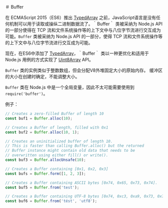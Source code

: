 ＃ Buffer

在 ECMAScript 2015（ES6）推出 [TypedArray](https://developer.mozilla.org/zh-CN/docs/Web/JavaScript/Reference/Global_Objects/TypedArray) 之前，JavaScript语言是没有任何机制可以用于读取或操纵二进制数据流了。｀Buffer｀ 类被采纳为 Node.js API 的一部分使得在 TCP 流和文件系统操作等的上下文中与八位字节流进行交互成为可能。`Buffer` 类被采纳为 Node.js API 的一部分，使得 TCP 流和文件系统操作等的上下文中与八位字节流进行交互成为可能。

现在，在ES6中添加了 [TypedArray](https://developer.mozilla.org/zh-CN/docs/Web/JavaScript/Reference/Global_Objects/TypedArray)，｀Buffer｀ 类以一种更优化和适用于 Node.js 用例的方式实现了 [Uint8Array](https://developer.mozilla.org/zh-CN/docs/Web/JavaScript/Reference/Global_Objects/Uint8Array) API。

`Buffer` 类的实例类似于整数数组，但会分配V8外堆固定大小的原始内存。 缓冲区的大小在创建时确定，不能调整大小。

`Buffer` 类在 Node.js 中是一个全局变量，因此不太可能需要使用到 `require('buffer')`。

例子：

``` javascript
// Creates a zero-filled Buffer of length 10
const buf1 = Buffer.alloc(10);

// Creates a Buffer of length, filled with 0x1
const buf2 = Buffer.alloc(10, 1);

// Creates an uninitialized buffer of length 10.
// This is faster than calling Buffer.alloc() but the returned
// Buffer instance might contain old data that needs to be
// overwritten using either fill() or write().
const buf3 = Buffer.allocUnsafe(10);

// Creates a Buffer containing [0x1, 0x2, 0x3]
const bufs = Buffer.form([1, 2, 3]);

// Creates a Buffer containing ASCII bytes [0x74, 0x65, 0x73, 0x74].
const buf5 = Buffer.from('test');

// Creates a Buffer containing UTF-8 bytes [0x74, 0xc3, 0xa9, 0x73, 0x74].
const buf6 = Buffer.from('tést', 'utf8');
```

